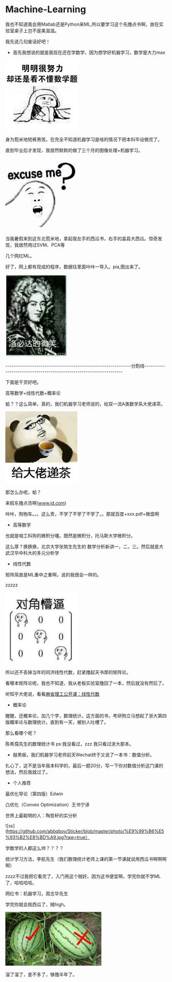# Machine-Learning
我也不知道我会用Matlab还是Python来ML,所以要学习这个先撸点书啊，放在实验室桌子上岂不是美滋滋。

我先说几句废话好吧！

* 首先我想说的就是我现在还在学数学，因为想学好机器学习，数学是大力max

![math](https://github.com/abbqboy/Sticker/blob/master/photo/11111.jpg?raw=true)

身为苞米地短裤男孩，在完全不知道机器学习是啥的情况下把本科毕设做完了。

直到毕业后才发现，我居然默默的做了三个月的图像处理+机器学习。

![e](https://github.com/abbqboy/Sticker/blob/master/photo/excuse-me.jpg?raw=true)

当我暑假来到这东北苞米地，拿起我左手的西瓜书，右手的盖县大西瓜。惊奇发现，我居然用过SVM、PCA等

几个网红ML。

好了，网上都有现成的程序，数据往里面咔咔一导入。pia,图出来了。

![lio](https://github.com/abbqboy/Sticker/blob/master/photo/%E6%B4%9B%E5%BF%85%E8%BE%BE%E7%9A%84%E5%BE%AE%E7%AC%91.jpg?raw=true)

-------------------------------------------------------------分割线-------------------------------------------------------------------

下面是干货好吧。

高等数学+线性代数+概率论

蛤？？这么简单，真的，我们机器学习老师说的，给双一流A类数学系大佬递茶。

![cha](https://github.com/abbqboy/Sticker/blob/master/photo/%E9%80%92%E8%8C%B6.jpg?raw=true)

那怎么办呢，蛤？

来假东撸点货啊(www.jd.com)

咔咔，购物车。。。这么贵，不学了不学了不学了。。那就百度+xxx.pdf+微盘啊

* 高等数学

也就是咱工科狗的微积分噻。既然是微积分，托马斯大学微积分。

这么厚？换换换，北京大学张筑生先生的 数学分析新讲一，二，三。然后就是大武汉华中科大的多元分析学

* 线性代数

矩阵简直是ML重中之重啊，说的我很会一样的。

zzzzz

![jua](https://github.com/abbqboy/Sticker/blob/master/photo/%E5%AF%B9%E8%A7%92%E6%87%B5%E9%80%BC.jpg?raw=true)

所以还不丢掉当年的同济线性代数，赶紧撸起天书厚的矩阵论。

看哪本矩阵论呢，我也不知道，我从老板实验室撸回了一本，然后就没有然后了。

听知乎大佬说，看看[麻省理工公开课：线性代数](http://open.163.com/special/opencourse/daishu.html)

* 概率论

醒醒，还概率论，加几个字，数理统计。这方面的书，考研狗立马想起了浙大第四版概率论与数理统计。直到有一天，被别人吐槽了。

那么看哪个呢？

陈希孺先生的数理统计书 ps:我没看过，zzz 我只看过浙大那本。

* 敲黑板，我们机器学习老师前天Wechat终于又说了一本书：数值分析。

扎心了，这不是当年我本科学的，最后一题20分，写一下你对数值分析这门课的想法，然后我就过了。

* 个人推荐

最优化导论（第四版）Edwin

凸优化（Convex Optimization）王书宁译

世界上最聪明的人：陶哲轩的实分析

![ss](https://github.com/abbqboy/Sticker/blob/master/photo/%E9%99%B6%E5%93%B2%E8%BD%A9.jpg?raw=true）

学数学的人都这么帅？？？？

统计学习方法，李航先生（我们数理统计老师上课的第一节课就说用西瓜书啊啊啊啊）

zzzz不过我把它看完了，入门用这个贼好。因为这书便宜啊，学完你就不学ML了，哈哈哈哈。

网红书：机器学习，周志华先生

学完你就会挑西瓜了，贼high。

![xigua](https://github.com/abbqboy/Sticker/blob/master/photo/%E8%A5%BF%E7%93%9C.jpg?raw=true)

溜了溜了，差不多了，够撸半年了。













